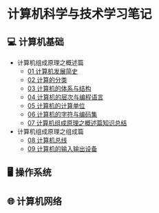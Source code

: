 # 计算机科学与技术学习笔记

## 💻 计算机基础

- 计算机组成原理之概述篇
  - [01 计算机发展简史](computer-basics/01计算机发展简史.md)
  - [02 计算的分类](computer-basics/02计算的分类.md)
  - [03 计算机的体系与结构](computer-basics/03计算机的体系与结构.md)
  - [04 计算机的层次与编程语言](computer-basics/04计算机的层次与编程语言.md)
  - [05 计算机的计算单位](computer-basics/05计算机的计算单位.md)
  - [06 计算机的字符与编码集](computer-basics/06计算机的字符与编码集.md)
  - [07 计算机组成原理之概述篇知识总结](computer-basics/07计算机组成原理之概述篇知识总结.md)
- 计算机组成原理之组成篇
  - [08 计算机总线](computer-basics/08计算机总线.md)
  - [09 计算机的输入输出设备](computer-basics/09计算机的输入输出设备.md)

## 🖥️ 操作系统

## 🌐 计算机网络
